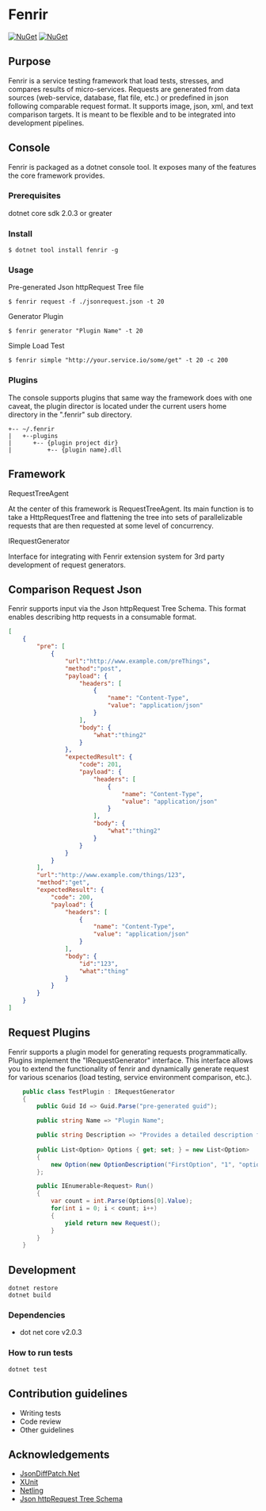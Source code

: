 # Fenrir #
[![NuGet](https://img.shields.io/nuget/v/fenrir.svg?style=flat-square&label=nuget+fenrir)](https://www.nuget.org/packages/fenrir/)
[![NuGet](https://img.shields.io/nuget/v/fenrir.core.svg?style=flat-square&label=nuget+core)](https://www.nuget.org/packages/fenrir.core/)

## Purpose ##

Fenrir is a service testing framework that load tests, stresses, and compares results of micro-services. Requests are generated from data sources (web-service, database, flat file, etc.) or predefined in json following comparable request format. It supports image, json, xml, and text comparison targets. It is meant to be flexible and to be integrated into development pipelines.

## Console ##

Fenrir is packaged as a dotnet console tool. It exposes many of the features the core framework provides. 

### Prerequisites ###

dotnet core sdk 2.0.3 or greater

### Install ###

```console
$ dotnet tool install fenrir -g
```

### Usage ###

Pre-generated Json httpRequest Tree file

```console
$ fenrir request -f ./jsonrequest.json -t 20
```

Generator Plugin

```console
$ fenrir generator "Plugin Name" -t 20
```

Simple Load Test

```console
$ fenrir simple "http://your.service.io/some/get" -t 20 -c 200
```

[help]: https://raw.githubusercontent.com/jorelius/Fenrir/master/src/documentation/fenrir_help.JPG "Fenrir Help"

### Plugins ###

The console supports plugins that same way the framework does with one caveat, the plugin director is located under the current users home directory in the ".fenrir" sub directory.

```
+-- ~/.fenrir
|   +--plugins
|      +-- {plugin project dir}
|          +-- {plugin name}.dll
```

## Framework ##

RequestTreeAgent

At the center of this framework is RequestTreeAgent. Its main function is to take a HttpRequestTree and flattening the tree into sets of parallelizable requests that are then requested at some level of concurrency.  

IRequestGenerator

Interface for integrating with Fenrir extension system for 3rd party development of request generators.

## Comparison Request Json ##

Fenrir supports input via the Json httpRequest Tree Schema. This format enables describing http requests in a consumable format.

```json
[
    {
        "pre": [
            {
                "url":"http://www.example.com/preThings",
                "method":"post",
                "payload": {
                    "headers": [
                        {
                            "name": "Content-Type",
                            "value": "application/json"
                        }
                    ],
                    "body": {
                        "what":"thing2"
                    }
                },
                "expectedResult": {
                    "code": 201,
                    "payload": {
                        "headers": [
                            {
                                "name": "Content-Type",
                                "value": "application/json"
                            }
                        ],
                        "body": {
                            "what":"thing2"
                        }
                    }
                }
            }
        ],
        "url":"http://www.example.com/things/123",
        "method":"get",
        "expectedResult": {
            "code": 200,
            "payload": {
                "headers": [
                    {
                        "name": "Content-Type",
                        "value": "application/json"
                    }
                ],
                "body": {
                    "id":"123",
                    "what":"thing"
                }
            }
        }
    }
]
```

## Request Plugins ##

Fenrir supports a plugin model for generating requests programmatically. Plugins implement the "IRequestGenerator" interface. This interface allows you to extend the functionality of fenrir and dynamically generate request for various scenarios (load testing, service environment comparison, etc.).

```csharp
    public class TestPlugin : IRequestGenerator
    {
        public Guid Id => Guid.Parse("pre-generated guid");

        public string Name => "Plugin Name";

        public string Description => "Provides a detailed description for console";
        
        public List<Option> Options { get; set; } = new List<Option>
        {
            new Option(new OptionDescription("FirstOption", "1", "option description"))
        };

        public IEnumerable<Request> Run()
        {
            var count = int.Parse(Options[0].Value);
            for(int i = 0; i < count; i++)
            {
                yield return new Request();
            }
        }
    }
```

## Development ##

    dotnet restore
    dotnet build

### Dependencies ###

* dot net core v2.0.3

### How to run tests ###

    dotnet test

## Contribution guidelines ##

* Writing tests
* Code review
* Other guidelines

## Acknowledgements ##
* [JsonDiffPatch.Net](https://github.com/wbish/jsondiffpatch.net)
* [XUnit](https://xunit.github.io/)
* [Netling](https://github.com/hallatore/Netling)
* [Json httpRequest Tree Schema](https://github.com/jorelius/json-httprequest-tree)

